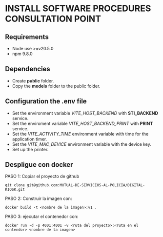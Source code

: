 # INSTALL SOFTWARE PROCEDURES CONSULTATION POINT

## Requirements

- Node use >=v20.5.0
- npm 9.8.0

## Dependencies

- Create **public** folder.
- Copy the **models** folder to the public folder.

## Configuration the .env file

- Set the environment variable *VITE_HOST_BACKEND* with **STI_BACKEND** service.
- Set the enviroment variable *VITE_HOST_BACKEND_PRINT* with **PRINT** service.
- Set the *VITE_ACTIVITY_TIME* environment variable with time for the application timer.
- Set the *VITE_MAC_DEVICE* environment variable with the device key.
- Set up the printer.

## Despligue con docker
PASO 1: Copiar el proyecto de github
```
git clone git@github.com:MUTUAL-DE-SERVICIOS-AL-POLICIA/DIGITAL-KIOSK.git
```
PASO 2: Construir la imagen con:
```
docker build -t <nombre de la imagen>:v1 .
```
PASO 3: ejecutar el contenedor con:
```
docker run -d -p 4001:4001 -v <ruta del proyecto>:<ruta en el contendor> <nombre de la imagen>
```
